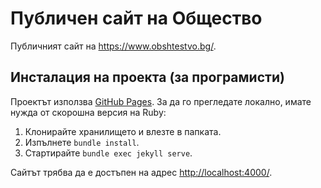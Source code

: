 # Публичен сайт на Общество

Публичният сайт на <https://www.obshtestvo.bg/>.

## Инсталация на проекта (за програмисти)

Проектът използва [GitHub Pages](https://pages.github.com/). За да го прегледате локално, имате
нужда от скорошна версия на Ruby:

1. Клонирайте хранилището и влезте в папката.
2. Изпълнете `bundle install`.
3. Стартирайте `bundle exec jekyll serve`.

Сайтът трябва да е достъпен на адрес <http://localhost:4000/>.
